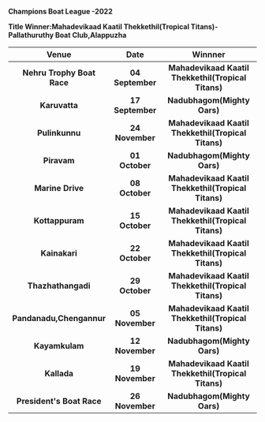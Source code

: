 **Champions Boat League -2022**

**Title Winner:Mahadevikaad Kaatil Thekkethil(Tropical Titans)-Pallathuruthy Boat Club,Alappuzha**
  
   
| Venue| Date| Winnner|
| :-------------: |:---------------------------------------:| :---------------------------------------:|
| **Nehru Trophy Boat Race**|  **04 September**        |**Mahadevikaad Kaatil Thekkethil(Tropical Titans)**
| **Karuvatta**|**17 September**|  **Nadubhagom(Mighty Oars)**
| **Pulinkunnu**|**24 November**|  **Mahadevikaad Kaatil Thekkethil(Tropical Titans)**
| **Piravam**|**01 October**|  **Nadubhagom(Mighty Oars)**
| **Marine Drive**|**08 October**| **Mahadevikaad Kaatil Thekkethil(Tropical Titans)**
| **Kottappuram**|**15 October**| **Mahadevikaad Kaatil Thekkethil(Tropical Titans)** 
| **Kainakari**|**22 October**|  **Mahadevikaad Kaatil Thekkethil(Tropical Titans)**
| **Thazhathangadi**|    **29 October**        | **Mahadevikaad Kaatil Thekkethil(Tropical Titans)**
| **Pandanadu,Chengannur**|    **05 November**        | **Mahadevikaad Kaatil Thekkethil(Tropical Titans)**
| **Kayamkulam**|**12 November**|**Nadubhagom(Mighty Oars)**
| **Kallada**|**19 November**|**Mahadevikaad Kaatil Thekkethil(Tropical Titans)**
| **President's Boat Race**|**26 November**|**Nadubhagom(Mighty Oars)**

